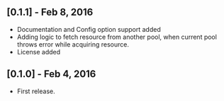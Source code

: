 ## [0.1.1] - Feb 8, 2016
* Documentation and Config option support added
* Adding logic to fetch resource from another pool, when current pool throws error while acquiring resource.
* License added

## [0.1.0] - Feb 4, 2016

* First release.